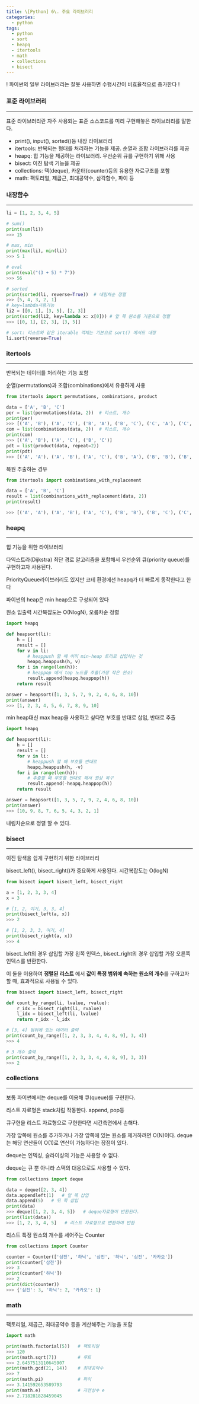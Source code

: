 ```yaml
---
title: \[Python] 6\. 주요 라이브러리
categories: 
  - python
tags: 
  - python
  - sort
  - heapq
  - itertools
  - math
  - collections
  - bisect
---
```


! 파이썬의 일부 라이브러리는 잘못 사용하면 수행시간이 비효율적으로 증가한다 !

### 표준 라이브러리

---

표준 라이브러리란 자주 사용되는 표준 소스코드를 미리 구현해놓은 라이브러리를 말한다.

- print(), input(), sorted()등 내장 라이브러리
- itertools: 반복되는 형태를 처리하는 기능을 제공. 순열과 조합 라이브러리를 제공
- heapq: 힙 기능을 제공하는 라이브러리. 우선순위 큐를 구현하기 위해 사용
- bisect: 이진 탐색 기능을 제공
- collections: 덱(deque), 카운터(counter)등의 유용한 자료구조를 포함
- math: 팩토리얼, 제곱근, 최대공약수, 삼각함수, 파이 등

### 내장함수

---

```python
li = [1, 2, 3, 4, 5]

# sum()
print(sum(li))
>>> 15

# max, min
print(max(li), min(li))
>>> 5 1

# eval
print(eval("(3 + 5) * 7"))
>>> 56

# sorted
print(sorted(li, reverse=True))  # 내림차순 정렬
>>> [5, 4, 3, 2, 1]
# key=lambda사용가능
li2 = [[0, 1], [3, 5], [2, 3]]
print(sorted(li2, key=lambda x: x[0])) # 앞 쪽 원소를 기준으로 정렬
>>> [[0, 1], [2, 3], [3, 5]]

# sort: 리스트와 같은 iterable 객체는 기본으로 sort() 메서드 내장
li.sort(reverse=True)
```

### itertools

---

반복되는 데이터를 처리하는 기능 포함

순열(permutations)과 조합(combinations)에서 유용하게 사용

```python
from itertools import permutations, combinations, product

data = ['A', 'B', 'C']
per = list(permutations(data, 2))  # 리스트, 개수
print(per)
>>> [('A', 'B'), ('A', 'C'), ('B', 'A'), ('B', 'C'), ('C', 'A'), ('C', 'B')]
com = list(combinations(data, 2))  # 리스트, 개수
print(com)
>>> [('A', 'B'), ('A', 'C'), ('B', 'C')]
pdt = list(product(data, repeat=2))
print(pdt)
>>> [('A', 'A'), ('A', 'B'), ('A', 'C'), ('B', 'A'), ('B', 'B'), ('B', 'C'), ('C', 'A'), ('C', 'B'), ('C', 'C')]
```

복원 추출하는 경우

```python
from itertools import combinations_with_replacement

data = ['A', 'B', 'C']
result = list(combinations_with_replacement(data, 2))
print(result)

>>> [('A', 'A'), ('A', 'B'), ('A', 'C'), ('B', 'B'), ('B', 'C'), ('C', 'C')]
```

### heapq

---

힙 기능을 위한 라이브러리

다익스트라(Dijkstra) 최단 경로 알고리즘을 포함해서 우선순위 큐(priority queue)를 구현하고자 사용된다.

PriorityQueue라이브러리도 있지만 코테 환경에선 heapq가 더 빠르게 동작한다고 한다

파이썬의 heap은 min heap으로 구성되어 있다

원소 입출력 시간복잡도는 O(NlogN), 오름차순 정렬

```python
import heapq

def heapsort(li):
    h = []
    result = []
    for v in li:
        # heappush 할 때 이미 min-heap 트리로 삽입하는 것
        heapq.heappush(h, v)
    for i in range(len(h)):
        # heappop 에서 top 노드를 추출(가장 작은 원소)
        result.append(heapq.heappop(h))
    return result

answer = heapsort([1, 3, 5, 7, 9, 2, 4, 6, 8, 10])
print(answer)
>>> [1, 2, 3, 4, 5, 6, 7, 8, 9, 10]
```

min heap대신 max heap을 사용하고 싶다면 부호를 반대로 삽입, 반대로 추출

```python
import heapq

def heapsort(li):
    h = []
    result = []
    for v in li:
        # heappush 할 때 부호를 반대로
        heapq.heappush(h, -v)
    for i in range(len(h)):
        # 추출할 때 부호를 반대로 해서 원상 복구
        result.append(-heapq.heappop(h))
    return result

answer = heapsort([1, 3, 5, 7, 9, 2, 4, 6, 8, 10])
print(answer)
>>> [10, 9, 8, 7, 6, 5, 4, 3, 2, 1]
```

내림차순으로 정렬 할 수 있다.

### bisect

---

이진 탐색을 쉽게 구현하기 위한 라이브러리

bisect_left(), bisect_right()가 중요하게 사용된다. 시간복잡도는 O(logN)

```python
from bisect import bisect_left, bisect_right

a = [1, 2, 3, 3, 4]
x = 3

# [1, 2, 여기, 3, 3, 4]
print(bisect_left(a, x))
>>> 2

# [1, 2, 3, 3, 여기, 4]
print(bisect_right(a, x))
>>> 4
```

bisect_left의 경우 삽입할 가장 왼쪽 인덱스, bisect_right의 경우 삽입할 가장 오른쪽 인덱스를 반환한다.

이 둘을 이용하여 **정렬된 리스트** 에서 **값이 특정 범위에 속하는 원소의 개수**를 구하고자 할 때, 효과적으로 사용될 수 있다.

```python
from bisect import bisect_left, bisect_right

def count_by_range(li, lvalue, rvalue):
    r_idx = bisect_right(li, rvalue)
    l_idx = bisect_left(li, lvalue)
    return r_idx - l_idx

# [3, 4] 범위에 있는 데이터 출력
print(count_by_range([1, 2, 3, 3, 4, 4, 8, 9], 3, 4))
>>> 4

# 3 개수 출력
print(count_by_range([1, 2, 3, 3, 4, 4, 8, 9], 3, 3))
>>> 2
```

### collections

---

보통 파이썬에서는 deque를 이용해 큐(queue)를 구현한다.

리스트 자료형은 stack처럼 작동한다. append, pop등

큐구현을 리스트 자료형으로 구현한다면 시간측면에서 손해다.

가장 앞쪽에 원소를 추가하거나 가장 앞쪽에 있는 원소를 제거하려면 O(N)이다. deque는 해당 연산들이 O(1)로 연산이 가능하다는 장점이 있다.

deque는 인덱싱, 슬라이싱의 기능은 사용할 수 없다.

deque는 큐 뿐 아니라 스택의 대응으로도 사용할 수 있다.

```python
from collections import deque

data = deque([2, 3, 4])
data.appendleft(1)   # 앞 쪽 삽입
data.append(5)   # 뒤 쪽 삽입
print(data)
>>> deque([1, 2, 3, 4, 5])   # deque자료형이 반환된다.
print(list(data))
>>> [1, 2, 3, 4, 5]   # 리스트 자료형으로 변환하여 반환
```

리스트 특정 원소의 개수를 세어주는 Counter

```python
from collections import Counter

counter = Counter(['삼전', '하닉', '삼전', '하닉', '삼전', '카카오'])
print(counter['삼전'])
>>> 3
print(counter['하닉'])
>>> 2
print(dict(counter))
>>> {'삼전': 3, '하닉': 2, '카카오': 1}
```

### math

---

팩토리얼, 제곱근, 최대공약수 등을 계산해주는 기능을 포함

```python
import math

print(math.factorial(5))   # 팩토리알
>>> 120
print(math.sqrt(7))        # 루트
>>> 2.6457513110645907
print(math.gcd(21, 14))    # 최대공약수
>>> 7
print(math.pi)             # 파이
>>> 3.141592653589793
print(math.e)              # 자연상수 e
>>> 2.718281828459045
```